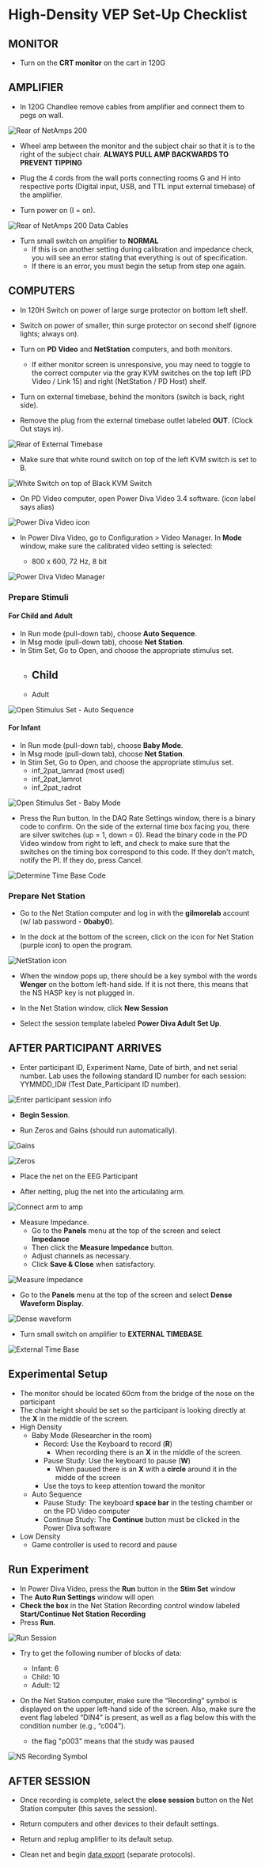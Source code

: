 # High-Density VEP Set-Up Checklist

## MONITOR
- Turn on the **CRT monitor** on the cart in 120G

## AMPLIFIER

- In 120G Chandlee remove cables from amplifier and connect them to pegs on wall.
 
<IMG SRC="imgs/rear-of-amplifier.pictClipping.jpg" align="middle" ALT="Rear of NetAmps 200">

- Wheel amp between the monitor and the subject chair so that it is to the right of the subject chair. 
  **ALWAYS PULL AMP BACKWARDS TO PREVENT TIPPING**

- Plug the 4 cords from the wall ports connecting rooms G and H into respective ports (Digital input, USB, and TTL input external timebase) of the amplifier. 
- Turn power on (I = on).

![Rear of NetAmps 200 Data Cables](imgs/rear-of-amplifier-data-cables.pictClipping.jpg)

- Turn small switch on amplifier to **NORMAL**
  - If this is on another setting during calibration and impedance check, you will see an error stating that everything is out of specification. 
  - If there is an error, you must begin the setup from step one again.

 
## COMPUTERS

- In 120H Switch on power of large surge protector on bottom left shelf.

- Switch on power of smaller, thin surge protector on second shelf (ignore lights; always on).

- Turn on **PD Video** and **NetStation** computers, and both monitors.

  - If either monitor screen is unresponsive, you may need to toggle to the correct computer via the gray KVM switches on the top left (PD Video / Link 15) and right (NetStation  / PD Host) shelf.

- Turn on external timebase, behind the monitors (switch is back, right side).

- Remove the plug from the external timebase outlet labeled **OUT**. (Clock Out stays in).
 
![Rear of External Timebase](imgs/rear-of-ext-timebase.pictClipping.jpg)

- Make sure that white round switch on top of the left KVM switch is set to B.

![White Switch on top of Black KVM Switch](imgs/White-Switch.jpg)

- On PD Video computer, open Power Diva Video 3.4 software. (icon label says alias)

![Power Diva Video icon](imgs/power-diva-video-icon.pictClipping.jpg)
 
- In Power Diva Video, go to Configuration > Video Manager. In **Mode** window, make sure the calibrated video setting is selected: 

	- 800 x 600, 72 Hz, 8 bit
 
 ![Power Diva Video Manager](imgs/power-diva-video-manager.pictClipping.jpg)

### Prepare Stimuli

#### For Child and Adult
- In Run mode (pull-down tab), choose **Auto Sequence**. 
- In Msg mode (pull-down tab), choose **Net Station**.
- In Stim Set, Go to Open, and choose the appropriate stimulus set.
  - Child
    - 
  - Adult

![Open Stimulus Set - Auto Sequence](imgs/RunModeAutoRun.jpg)

#### For Infant
- In Run mode (pull-down tab), choose **Baby Mode**. 
- In Msg mode (pull-down tab), choose **Net Station**.
- In Stim Set, Go to Open, and choose the appropriate stimulus set.
  - inf_2pat_lamrad (most used)
  - inf_2pat_lamrot
  - inf_2pat_radrot

![Open Stimulus Set - Baby Mode](imgs/RunModeBabyMode.jpg)

- Press the Run button. In the DAQ Rate Settings window, there is a binary code to confirm. On the side of the external time box facing you, there are silver switches (up = 1, down = 0). Read the binary code in the PD Video window from right to left, and check to make sure that the switches on the timing box correspond to this code. If they don't match, notify the PI. If they do, press Cancel.

![Determine Time Base Code](imgs/power-diva-autorun.pictClipping.jpg)

### Prepare Net Station

- Go to the Net Station computer and log in with the **gilmorelab** account (w/ lab password - **0baby0**).
	
- In the dock at the bottom of the screen, click on the icon for Net Station (purple icon) to open the program.
 
![NetStation icon](imgs/start-netstation.pictClipping.jpg)

- When the window pops up, there should be a key symbol with the words **Wenger** on the bottom left-hand side. If it is not there, this means that the NS HASP key is not plugged in.

- In the Net Station window, click **New Session**
- Select the session template labeled **Power Diva Adult Set Up**.
	 

## AFTER PARTICIPANT ARRIVES

- Enter participant ID, Experiment Name, Date of birth, and net serial number. Lab uses the following standard ID number for each session: YYMMDD_ID# (Test Date_Participant ID number).

![Enter participant session info](imgs/ns-enter-session-info.pictClipping.jpg)

- **Begin Session**.

- Run Zeros and Gains (should run automatically).

![Gains](imgs/Gains.jpg)

![Zeros](imgs/Zeros.jpg)

- Place the net on the EEG Participant

- After netting, plug the net into the articulating arm.

![Connect arm to amp](imgs/Net-plugged-into-articulating-arm.jpg)

- Measure Impedance.
  - Go to the **Panels** menu at the top of the screen and select **Impedance**
  - Then click the **Measure Impedance** button.
  - Adjust channels as necessary. 
  - Click **Save & Close** when satisfactory.

![Measure Impedance](imgs/measure-impedance-window.pictClipping.jpg)

- Go to the **Panels** menu at the top of the screen and select **Dense Waveform Display**.

![Dense waveform](imgs/dense-waveform-display.pictClipping.jpg)

- Turn small switch on amplifier to **EXTERNAL TIMEBASE**.

![External Time Base](imgs/external-timebase-switch-on-amp.pictClipping.jpg)

## Experimental Setup

- The monitor should be located 60cm from the bridge of the nose on the participant
- The chair height should be set so the participant is looking directly at the **X** in the middle of the screen.
- High Density
  - Baby Mode (Researcher in the room)
    - Record: Use the Keyboard to record (**R**) 
      - When recording there is an **X** in the middle of the screen.
    - Pause Study: Use the keyboard to pause (**W**)
      - When paused there is an **X** with a **circle** around it in the midde of the screen
    - Use the toys to keep attention toward the monitor
  - Auto Sequence
    - Pause Study: The keyboard **space bar** in the testing chamber or on the PD Video computer
    - Continue Study: The **Continue** button must be clicked in the Power Diva software
- Low Density
  -  Game controller is used to record and pause

## Run Experiment

- In Power Diva Video, press the **Run** button in the **Stim Set** window
- The **Auto Run Settings** window will open
- **Check the box** in the Net Station Recording control window labeled **Start/Continue Net Station Recording**
- Press **Run**.

![Run Session](imgs/power-diva-autorun.pictClipping.jpg)

- Try to get the following number of blocks of data:
  - Infant: 6
  - Child: 10
  - Adult: 12
  
- On the Net Station computer, make sure the “Recording” symbol is displayed on the upper left-hand side of the screen. Also, make sure the event flag labeled “DIN4” is present, as well as a flag below this with the condition number (e.g., “c004”).
  - the flag "p003" means that the study was paused

![NS Recording Symbol](imgs/NS-Recording-Screenshot.jpg)

## AFTER SESSION

- Once recording is complete, select the **close session** button on the Net Station computer (this saves the session).

- Return computers and other devices to their default settings.

- Return and replug amplifier to its default setup.

- Clean net and begin [data export](ssvep-data-export.md) (separate protocols).

